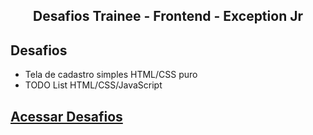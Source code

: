 <h2 align='center'>Desafios Trainee - Frontend - Exception Jr </h2>

## Desafios
- Tela de cadastro simples HTML/CSS puro
- TODO List HTML/CSS/JavaScript

## [Acessar Desafios](https://wemy-nunes.github.io/DesafiosTraineeEJ/)

